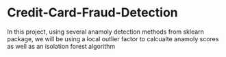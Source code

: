 # Credit-Card-Fraud-Detection

In this project, using several anamoly detection methods from sklearn package, we will be using a local outlier factor to calcualte anamoly scores as well as an isolation forest algorithm
